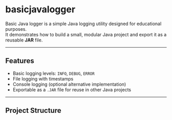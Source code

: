 # basicjavalogger
Basic Java logger is a simple Java logging utility designed for educational purposes.  
It demonstrates how to build a small, modular Java project and export it as a reusable **JAR** file.

---

## Features
- Basic logging levels: `INFO`, `DEBUG`, `ERROR`
- File logging with timestamps
- Console logging (optional alternative implementation)
- Exportable as a `.JAR` file for reuse in other Java projects

---

## Project Structure
